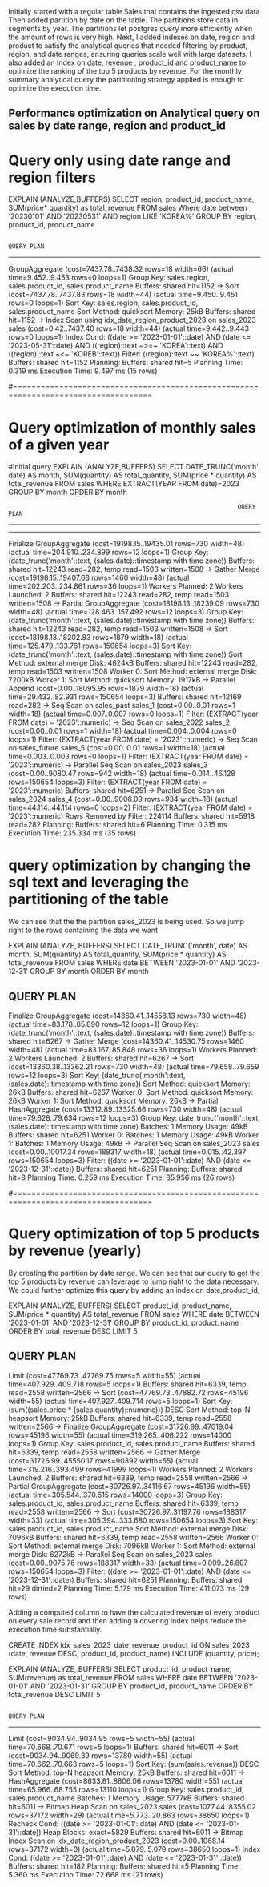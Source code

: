 
Initially started with a regular table Sales that contains the ingested csv data
Then added partition by date on the table. The partitions store data in segments by year.
The partitions let postgres query more efficiently when the amount of rows is very high.
Next, I added indexes on date, region and product to satisfy the analytical queries that needed filtering by product, region, and date ranges, ensuring queries scale well with large datasets.
I also added an Index on date, revenue , product_id and product_name to optimize the ranking of the top 5 products by revenue.
For the monthly summary analytical query the partitioning strategy applied is enough to optimize the execution time.


## Performance optimization on Analytical query on sales by date range, region and product_id

# Query only using date range and region filters

EXPLAIN (ANALYZE,BUFFERS) SELECT region, product_id, product_name, SUM(price* quantity) as total_revenue
FROM sales
Where date between '20230101' AND '20230531' AND region LIKE 'KOREA%'
GROUP BY region, product_id, product_name

                                                                                QUERY PLAN                              
--------------------------------------------------------------------------------------------------------------------------------------------------------------------------
 GroupAggregate  (cost=7437.78..7438.32 rows=18 width=66) (actual time=9.452..9.453 rows=0 loops=1)
   Group Key: sales.region, sales.product_id, sales.product_name
   Buffers: shared hit=1152
   ->  Sort  (cost=7437.78..7437.83 rows=18 width=44) (actual time=9.450..9.451 rows=0 loops=1)
         Sort Key: sales.region, sales.product_id, sales.product_name
         Sort Method: quicksort  Memory: 25kB
         Buffers: shared hit=1152
         ->  Index Scan using idx_date_region_product_2023 on sales_2023 sales  (cost=0.42..7437.40 rows=18 width=44) (actual time=9.442..9.443 rows=0 loops=1)
               Index Cond: ((date >= '2023-01-01'::date) AND (date <= '2023-05-31'::date) AND ((region)::text ~>=~ 'KOREA'::text) AND ((region)::text ~<~ 'KOREB'::text))
               Filter: ((region)::text ~~ 'KOREA%'::text)
               Buffers: shared hit=1152
 Planning:
   Buffers: shared hit=5
 Planning Time: 0.319 ms
 Execution Time: 9.497 ms
(15 rows)





#====================================================================================
# Query optimization of monthly sales of a given year


#Initial query
EXPLAIN (ANALYZE,BUFFERS) SELECT
            DATE_TRUNC('month', date) AS month,
            SUM(quantity) AS total_quantity,
            SUM(price * quantity) AS total_revenue
        FROM sales
        WHERE EXTRACT(YEAR FROM date)=2023
        GROUP BY month
        ORDER BY month


                                                                    QUERY PLAN                                    
---------------------------------------------------------------------------------------------------------------------------------------------------------------
---
 Finalize GroupAggregate  (cost=19198.15..19435.01 rows=730 width=48) (actual time=204.910..234.899 rows=12 loops=1)
   Group Key: (date_trunc('month'::text, (sales.date)::timestamp with time zone))
   Buffers: shared hit=12243 read=282, temp read=1503 written=1508
   ->  Gather Merge  (cost=19198.15..19407.63 rows=1460 width=48) (actual time=202.203..234.861 rows=36 loops=1)
         Workers Planned: 2
         Workers Launched: 2
         Buffers: shared hit=12243 read=282, temp read=1503 written=1508
         ->  Partial GroupAggregate  (cost=18198.13..18239.09 rows=730 width=48) (actual time=128.463..157.492 rows=12 loops=3)
               Group Key: (date_trunc('month'::text, (sales.date)::timestamp with time zone))
               Buffers: shared hit=12243 read=282, temp read=1503 written=1508
               ->  Sort  (cost=18198.13..18202.83 rows=1879 width=18) (actual time=125.479..133.761 rows=150654 loops=3)
                     Sort Key: (date_trunc('month'::text, (sales.date)::timestamp with time zone))
                     Sort Method: external merge  Disk: 4824kB
                     Buffers: shared hit=12243 read=282, temp read=1503 written=1508
                     Worker 0:  Sort Method: external merge  Disk: 7200kB
                     Worker 1:  Sort Method: quicksort  Memory: 1917kB
                     ->  Parallel Append  (cost=0.00..18095.95 rows=1879 width=18) (actual time=29.432..82.931 rows=150654 loops=3)
                           Buffers: shared hit=12169 read=282
                           ->  Seq Scan on sales_past sales_1  (cost=0.00..0.01 rows=1 width=18) (actual time=0.007..0.007 rows=0 loops=1)
                                 Filter: (EXTRACT(year FROM date) = '2023'::numeric)
                           ->  Seq Scan on sales_2022 sales_2  (cost=0.00..0.01 rows=1 width=18) (actual time=0.004..0.004 rows=0 loops=1)
                                 Filter: (EXTRACT(year FROM date) = '2023'::numeric)
                           ->  Seq Scan on sales_future sales_5  (cost=0.00..0.01 rows=1 width=18) (actual time=0.003..0.003 rows=0 loops=1)
                                 Filter: (EXTRACT(year FROM date) = '2023'::numeric)
                           ->  Parallel Seq Scan on sales_2023 sales_3  (cost=0.00..9080.47 rows=942 width=18) (actual time=0.014..46.128 rows=150654 loops=3)
                                 Filter: (EXTRACT(year FROM date) = '2023'::numeric)
                                 Buffers: shared hit=6251
                           ->  Parallel Seq Scan on sales_2024 sales_4  (cost=0.00..9006.09 rows=934 width=18) (actual time=44.114..44.114 rows=0 loops=2)
                                 Filter: (EXTRACT(year FROM date) = '2023'::numeric)
                                 Rows Removed by Filter: 224114
                                 Buffers: shared hit=5918 read=282
 Planning:
   Buffers: shared hit=6
 Planning Time: 0.315 ms
 Execution Time: 235.334 ms
(35 rows)




			 
# query optimization by changing the sql text and leveraging the partitioning of the table
We can see that the the partition sales_2023 is being used. So we jump right to the rows containing the data we want

EXPLAIN (ANALYZE, BUFFERS) SELECT
            DATE_TRUNC('month', date) AS month,
            SUM(quantity) AS total_quantity,
            SUM(price * quantity) AS total_revenue
        FROM sales
        WHERE date BETWEEN '2023-01-01' AND '2023-12-31'
        GROUP BY month
        ORDER BY month
		


  QUERY PLAN                                      
-----------------------------------------------------------------------------------------------------------------------------------------------------------
 Finalize GroupAggregate  (cost=14360.41..14558.13 rows=730 width=48) (actual time=83.178..85.890 rows=12 loops=1)
   Group Key: (date_trunc('month'::text, (sales.date)::timestamp with time zone))
   Buffers: shared hit=6267
   ->  Gather Merge  (cost=14360.41..14530.75 rows=1460 width=48) (actual time=83.167..85.848 rows=36 loops=1)
         Workers Planned: 2
         Workers Launched: 2
         Buffers: shared hit=6267
         ->  Sort  (cost=13360.38..13362.21 rows=730 width=48) (actual time=79.658..79.659 rows=12 loops=3)
               Sort Key: (date_trunc('month'::text, (sales.date)::timestamp with time zone))
               Sort Method: quicksort  Memory: 26kB
               Buffers: shared hit=6267
               Worker 0:  Sort Method: quicksort  Memory: 26kB
               Worker 1:  Sort Method: quicksort  Memory: 26kB
               ->  Partial HashAggregate  (cost=13312.89..13325.66 rows=730 width=48) (actual time=79.628..79.634 rows=12 loops=3)
                     Group Key: date_trunc('month'::text, (sales.date)::timestamp with time zone)
                     Batches: 1  Memory Usage: 49kB
                     Buffers: shared hit=6251
                     Worker 0:  Batches: 1  Memory Usage: 49kB
                     Worker 1:  Batches: 1  Memory Usage: 49kB
                     ->  Parallel Seq Scan on sales_2023 sales  (cost=0.00..10017.34 rows=188317 width=18) (actual time=0.015..42.397 rows=150654 loops=3)
                           Filter: ((date >= '2023-01-01'::date) AND (date <= '2023-12-31'::date))
                           Buffers: shared hit=6251
 Planning:
   Buffers: shared hit=8
 Planning Time: 0.259 ms
 Execution Time: 85.956 ms
(26 rows)



#====================================================================================
# Query optimization of top 5 products by revenue (yearly)
By creating the partition by date range. We can see that our query to get the top 5 products by revenue 
can leverage to jump right to the data necessary.
We could further optimize this query by adding an index on date,product_id,

EXPLAIN (ANALYZE, BUFFERS) SELECT
            product_id,
            product_name,
            SUM(price * quantity) AS total_revenue
        FROM sales
        WHERE date BETWEEN '2023-01-01' AND '2023-12-31'
        GROUP BY product_id, product_name
        ORDER BY total_revenue DESC
        LIMIT 5




 QUERY PLAN                                                                    
----------------------------------------------------------------------------------------------------------------------------------------------------------------------
 Limit  (cost=47769.73..47769.75 rows=5 width=55) (actual time=407.929..409.718 rows=5 loops=1)
   Buffers: shared hit=6339, temp read=2558 written=2566
   ->  Sort  (cost=47769.73..47882.72 rows=45196 width=55) (actual time=407.927..409.714 rows=5 loops=1)
         Sort Key: (sum((sales.price * (sales.quantity)::numeric))) DESC
         Sort Method: top-N heapsort  Memory: 25kB
         Buffers: shared hit=6339, temp read=2558 written=2566
         ->  Finalize GroupAggregate  (cost=31726.99..47019.04 rows=45196 width=55) (actual time=319.265..406.222 rows=14000 loops=1)
               Group Key: sales.product_id, sales.product_name
               Buffers: shared hit=6339, temp read=2558 written=2566
               ->  Gather Merge  (cost=31726.99..45550.17 rows=90392 width=55) (actual time=319.216..393.499 rows=41999 loops=1)
                     Workers Planned: 2
                     Workers Launched: 2
                     Buffers: shared hit=6339, temp read=2558 written=2566
                     ->  Partial GroupAggregate  (cost=30726.97..34116.67 rows=45196 width=55) (actual time=305.544..370.615 rows=14000 loops=3)
                           Group Key: sales.product_id, sales.product_name
                           Buffers: shared hit=6339, temp read=2558 written=2566
                           ->  Sort  (cost=30726.97..31197.76 rows=188317 width=33) (actual time=305.394..333.680 rows=150654 loops=3)
                                 Sort Key: sales.product_id, sales.product_name
                                 Sort Method: external merge  Disk: 7096kB
                                 Buffers: shared hit=6339, temp read=2558 written=2566
                                 Worker 0:  Sort Method: external merge  Disk: 7096kB
                                 Worker 1:  Sort Method: external merge  Disk: 6272kB
                                 ->  Parallel Seq Scan on sales_2023 sales  (cost=0.00..9075.76 rows=188317 width=33) (actual time=0.009..26.807 rows=150654 loops=3)
                                       Filter: ((date >= '2023-01-01'::date) AND (date <= '2023-12-31'::date))
                                       Buffers: shared hit=6251
 Planning:
   Buffers: shared hit=29 dirtied=2
 Planning Time: 5.179 ms
 Execution Time: 411.073 ms
(29 rows)


Adding a computed column to have the calculated revenue of every product on every sale record
and then adding a covering Index helps reduce the execution time substantially.

 CREATE INDEX idx_sales_2023_date_revenue_product_id
ON sales_2023 (date, revenue DESC, product_id, product_name)
INCLUDE (quantity, price);


EXPLAIN (ANALYZE, BUFFERS) SELECT
            product_id,
            product_name,
            SUM(revenue) as total_revenue
        FROM sales
        WHERE date BETWEEN '2023-01-01' AND '2023-01-31'
        GROUP BY product_id, product_name
        ORDER BY total_revenue DESC
        LIMIT 5

                                                                            QUERY PLAN                                                                      
------------------------------------------------------------------------------------------------------------------------------------------------------------------
 Limit  (cost=9034.94..9034.95 rows=5 width=55) (actual time=70.668..70.671 rows=5 loops=1)
   Buffers: shared hit=6011
   ->  Sort  (cost=9034.94..9069.39 rows=13780 width=55) (actual time=70.662..70.663 rows=5 loops=1)
         Sort Key: (sum(sales.revenue)) DESC
         Sort Method: top-N heapsort  Memory: 25kB
         Buffers: shared hit=6011
         ->  HashAggregate  (cost=8633.81..8806.06 rows=13780 width=55) (actual time=65.966..68.755 rows=13110 loops=1)
               Group Key: sales.product_id, sales.product_name
               Batches: 1  Memory Usage: 5777kB
               Buffers: shared hit=6011
               ->  Bitmap Heap Scan on sales_2023 sales  (cost=1077.44..8355.02 rows=37172 width=29) (actual time=5.773..20.863 rows=38650 loops=1)
                     Recheck Cond: ((date >= '2023-01-01'::date) AND (date <= '2023-01-31'::date))
                     Heap Blocks: exact=5829
                     Buffers: shared hit=6011
                     ->  Bitmap Index Scan on idx_date_region_product_2023  (cost=0.00..1068.14 rows=37172 width=0) (actual time=5.079..5.079 rows=38650 loops=1)
                           Index Cond: ((date >= '2023-01-01'::date) AND (date <= '2023-01-31'::date))
                           Buffers: shared hit=182
 Planning:
   Buffers: shared hit=5
 Planning Time: 5.360 ms
 Execution Time: 72.668 ms
(21 rows)